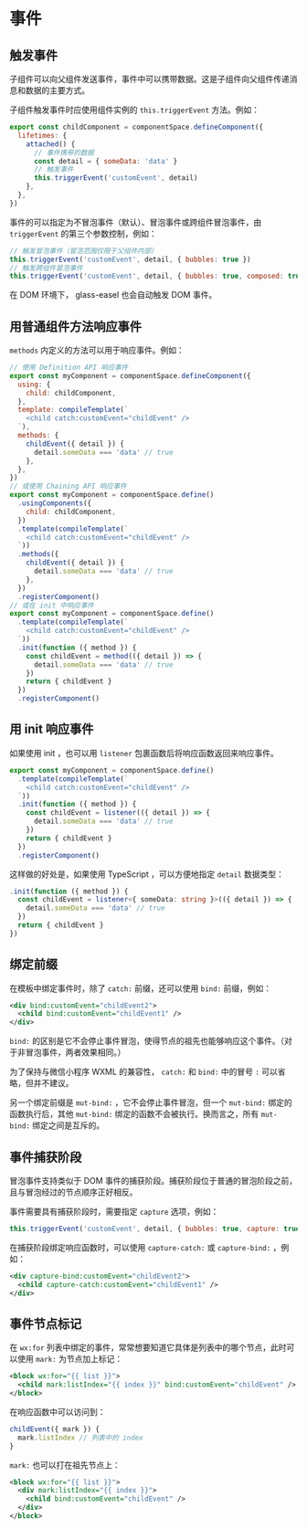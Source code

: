 # 事件

## 触发事件

子组件可以向父组件发送事件，事件中可以携带数据。这是子组件向父组件传递消息和数据的主要方式。

子组件触发事件时应使用组件实例的 `this.triggerEvent` 方法。例如：

```js
export const childComponent = componentSpace.defineComponent({
  lifetimes: {
    attached() {
      // 事件携带的数据
      const detail = { someData: 'data' }
      // 触发事件
      this.triggerEvent('customEvent', detail)
    },
  },
})
```

事件的可以指定为不冒泡事件（默认）、冒泡事件或跨组件冒泡事件，由 `triggerEvent` 的第三个参数控制，例如：

```js
// 触发冒泡事件（冒泡范围仅限于父组件内部）
this.triggerEvent('customEvent', detail, { bubbles: true })
// 触发跨组件冒泡事件
this.triggerEvent('customEvent', detail, { bubbles: true, composed: true })
```

在 DOM 环境下， glass-easel 也会自动触发 DOM 事件。

## 用普通组件方法响应事件

`methods` 内定义的方法可以用于响应事件。例如：

```js
// 使用 Definition API 响应事件
export const myComponent = componentSpace.defineComponent({
  using: {
    child: childComponent,
  },
  template: compileTemplate(`
    <child catch:customEvent="childEvent" />
  `),
  methods: {
    childEvent({ detail }) {
      detail.someData === 'data' // true
    },
  },
})
// 或使用 Chaining API 响应事件
export const myComponent = componentSpace.define()
  .usingComponents({
    child: childComponent,
  })
  .template(compileTemplate(`
    <child catch:customEvent="childEvent" />
  `))
  .methods({
    childEvent({ detail }) {
      detail.someData === 'data' // true
    },
  })
  .registerComponent()
// 或在 init 中响应事件
export const myComponent = componentSpace.define()
  .template(compileTemplate(`
    <child catch:customEvent="childEvent" />
  `))
  .init(function ({ method }) {
    const childEvent = method(({ detail }) => {
      detail.someData === 'data' // true
    })
    return { childEvent }
  })
  .registerComponent()
```

## 用 init 响应事件

如果使用 init ，也可以用 `listener` 包裹函数后将响应函数返回来响应事件。

```js
export const myComponent = componentSpace.define()
  .template(compileTemplate(`
    <child catch:customEvent="childEvent" />
  `))
  .init(function ({ method }) {
    const childEvent = listener(({ detail }) => {
      detail.someData === 'data' // true
    })
    return { childEvent }
  })
  .registerComponent()
```

这样做的好处是，如果使用 TypeScript ，可以方便地指定 `detail` 数据类型：

```ts
.init(function ({ method }) {
  const childEvent = listener<{ someData: string }>(({ detail }) => {
    detail.someData === 'data' // true
  })
  return { childEvent }
})
```

## 绑定前缀

在模板中绑定事件时，除了 `catch:` 前缀，还可以使用 `bind:` 前缀，例如：

```xml
<div bind:customEvent="childEvent2">
  <child bind:customEvent="childEvent1" />
</div>
```

`bind:` 的区别是它不会停止事件冒泡，使得节点的祖先也能够响应这个事件。（对于非冒泡事件，两者效果相同。）

为了保持与微信小程序 WXML 的兼容性， `catch:` 和 `bind:` 中的冒号 `:` 可以省略，但并不建议。

另一个绑定前缀是 `mut-bind:` ，它不会停止事件冒泡，但一个 `mut-bind:` 绑定的函数执行后，其他 `mut-bind:` 绑定的函数不会被执行。换而言之，所有 `mut-bind:` 绑定之间是互斥的。

## 事件捕获阶段

冒泡事件支持类似于 DOM 事件的捕获阶段。捕获阶段位于普通的冒泡阶段之前，且与冒泡经过的节点顺序正好相反。

事件需要具有捕获阶段时，需要指定 `capture` 选项，例如：

```js
this.triggerEvent('customEvent', detail, { bubbles: true, capture: true })
```

在捕获阶段绑定响应函数时，可以使用 `capture-catch:` 或 `capture-bind:` ，例如：

```xml
<div capture-bind:customEvent="childEvent2">
  <child capture-catch:customEvent="childEvent1" />
</div>
```

## 事件节点标记

在 `wx:for` 列表中绑定的事件，常常想要知道它具体是列表中的哪个节点，此时可以使用 `mark:` 为节点加上标记：

```xml
<block wx:for="{{ list }}">
  <child mark:listIndex="{{ index }}" bind:customEvent="childEvent" />
</block>
```

在响应函数中可以访问到：

```js
childEvent({ mark }) {
  mark.listIndex // 列表中的 index
}
```

`mark:` 也可以打在祖先节点上：

```xml
<block wx:for="{{ list }}">
  <div mark:listIndex="{{ index }}">
    <child bind:customEvent="childEvent" />
  </div>
</block>
```
